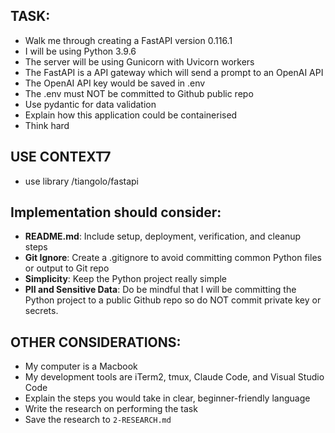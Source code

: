 ## TASK:
- Walk me through creating a FastAPI version 0.116.1
- I will be using Python 3.9.6
- The server will be using Gunicorn with Uvicorn workers
- The FastAPI is a API gateway which will send a prompt to an OpenAI API
- The OpenAI API key would be saved in .env
- The .env must NOT be committed to Github public repo
- Use pydantic for data validation
- Explain how this application could be containerised
- Think hard


<!-- ## EXAMPLES:
- [List any example files in the examples folders and explain how they should be used if any] -->

<!-- ## Documentation:
- **FastAPI**: https://github.com/fastapi/fastapi -->

## USE CONTEXT7
- use library /tiangolo/fastapi

## Implementation should consider:
- **README.md**: Include setup, deployment, verification, and cleanup steps
- **Git Ignore**: Create a .gitignore to avoid committing common Python files or output to Git repo
- **Simplicity**: Keep the Python project really simple
- **PII and Sensitive Data**: Do be mindful that I will be committing the Python project to a public Github repo so do NOT commit private key or secrets.

## OTHER CONSIDERATIONS:
- My computer is a Macbook
- My development tools are iTerm2, tmux, Claude Code, and Visual Studio Code
- Explain the steps you would take in clear, beginner-friendly language
- Write the research on performing the task
- Save the research to `2-RESEARCH.md`